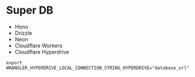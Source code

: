 # Super DB

- Hono
- Drizzle
- Neon
- Cloudflare Workers
- Cloudflare Hyperdrive

```
export WRANGLER_HYPERDRIVE_LOCAL_CONNECTION_STRING_HYPERDRIVE="database_url"
```
